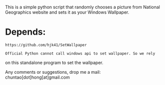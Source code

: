 This is a simple python script that randomly chooses a picture from National 
Geographics website and sets it as your Windows Wallpaper.

Depends:
========= 
	https://github.com/hjk41/SetWallpaper

	Official Python cannot call windows api to set wallpaper. So we rely
on this standalone program to set the wallpaper.

Any comments or suggestions, drop me a mail: chuntao[dot]hong[at]gmail.com
